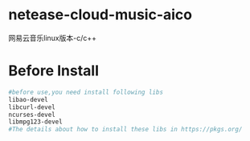 # netease-cloud-music-aico
网易云音乐linux版本-c/c++
# Before Install
```sh
#before use,you need install following libs
libao-devel
libcurl-devel
ncurses-devel
libmpg123-devel
#The details about how to install these libs in https://pkgs.org/
```
